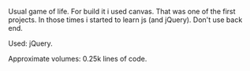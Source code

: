 Usual game of life. For build it i used canvas. That was one of the first projects. In those times i started to learn js (and jQuery). Don't use back end.

Used: jQuery.

Approximate volumes: 0.25k lines of code.
